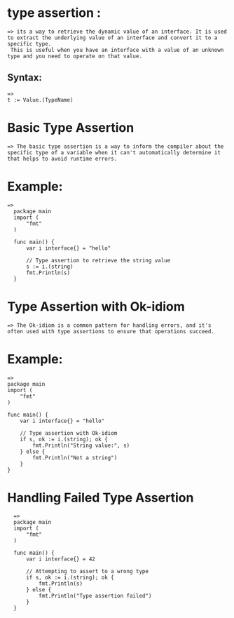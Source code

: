# type assertion :
    => its a way to retrieve the dynamic value of an interface. It is used to extract the underlying value of an interface and convert it to a specific type.
     This is useful when you have an interface with a value of an unknown type and you need to operate on that value.

## Syntax:
    =>
    t := Value.(TypeName)

# Basic Type Assertion
    => The basic type assertion is a way to inform the compiler about the specific type of a variable when it can't automatically determine it that helps to avoid runtime errors.
# Example:
    =>
      package main
      import (
          "fmt"
      )
      
      func main() {
          var i interface{} = "hello"
          
          // Type assertion to retrieve the string value
          s := i.(string)
          fmt.Println(s)
      }

# Type Assertion with Ok-idiom
    => The Ok-idiom is a common pattern for handling errors, and it's often used with type assertions to ensure that operations succeed.

# Example:
    =>
    package main
    import (
        "fmt"
    )
    
    func main() {
        var i interface{} = "hello"
        
        // Type assertion with Ok-idiom
        if s, ok := i.(string); ok {
            fmt.Println("String value:", s)
        } else {
            fmt.Println("Not a string")
        }
    }

# Handling Failed Type Assertion
      =>
      package main
      import (
          "fmt"
      )
      
      func main() {
          var i interface{} = 42
      
          // Attempting to assert to a wrong type
          if s, ok := i.(string); ok {
              fmt.Println(s)
          } else {
              fmt.Println("Type assertion failed")
          }
      }
